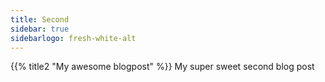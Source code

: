 ```yaml
---
title: Second
sidebar: true
sidebarlogo: fresh-white-alt
---
```


{{% title2 "My awesome blogpost" %}} My super sweet second blog post
